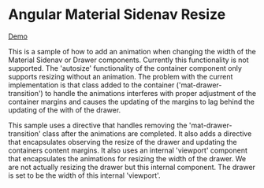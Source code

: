 # Angular Material Sidenav Resize

[Demo](https://andrewalderson.github.io/angular-material-sidenav-resize)

This is a sample of how to add an animation when changing the width of the Material Sidenav or Drawer components.
Currently this functionality is not supported. The 'autosize' functionality of the container component only
supports resizing without an animation. The problem with the current implementation 
is that class added to the container ('mat-drawer-transition') to handle the animations interferes with proper 
adjustment of the container margins and causes the updating of the margins to lag behind the updating of the 
with of the drawer.

This sample uses a directive that handles removing the 'mat-drawer-transition' class
after the animations are completed. It also adds a directive that encapsulates
observing the resize of the drawer and updating the containers content margins.
It also uses an internal 'viewport' component that encapsulates the animations
for resizing the width of the drawer. We are not actually resizing the drawer but this internal component.
The drawer is set to be the width of this internal 'viewport'.
